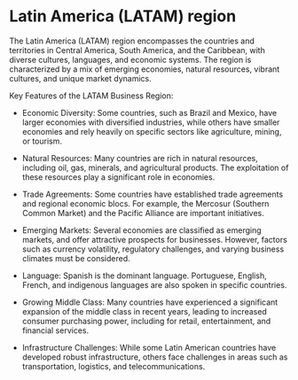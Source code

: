 # Latin America (LATAM) region

The Latin America (LATAM) region encompasses the countries and territories in Central America, South America, and the Caribbean, with diverse cultures, languages, and economic systems. The region is characterized by a mix of emerging economies, natural resources, vibrant cultures, and unique market dynamics.

Key Features of the LATAM Business Region:

* Economic Diversity: Some countries, such as Brazil and Mexico, have larger economies with diversified industries, while others have smaller economies and rely heavily on specific sectors like agriculture, mining, or tourism. 

* Natural Resources: Many countries are rich in natural resources, including oil, gas, minerals, and agricultural products. The exploitation of these resources play a significant role in economies.

* Trade Agreements: Some countries have established trade agreements and regional economic blocs. For example, the Mercosur (Southern Common Market) and the Pacific Alliance are important initiatives.

* Emerging Markets: Several economies are classified as emerging markets, and offer attractive prospects for businesses. However, factors such as currency volatility, regulatory challenges, and varying business climates must be considered.

* Language: Spanish is the dominant language. Portuguese, English, French, and indigenous languages are also spoken in specific countries.

* Growing Middle Class: Many countries have experienced a significant expansion of the middle class in recent years, leading to increased consumer purchasing power, including for retail, entertainment, and financial services.

* Infrastructure Challenges: While some Latin American countries have developed robust infrastructure, others face challenges in areas such as transportation, logistics, and telecommunications.
